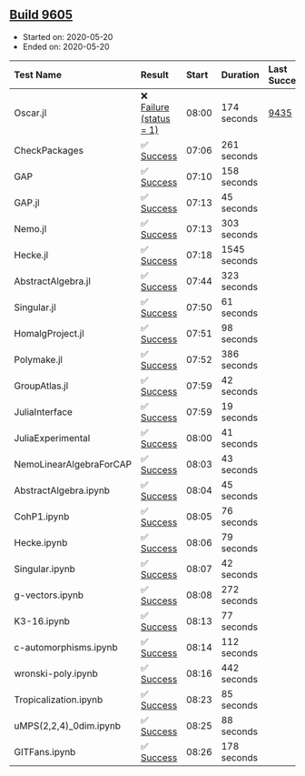 ## [Build 9605](https://oscarci.mathematik.uni-kl.de/job/oscar/9605/)

* Started on: 2020-05-20
* Ended on: 2020-05-20

| Test Name    | Result | Start | Duration | Last Success | First Failure |
|:-------------|:-------|:------|:---------|:-------------|:--------------|
| Oscar.jl | ❌ [Failure (status = 1)](https://oscarci.mathematik.uni-kl.de/job/oscar/9605/artifact/logs/build-9605/Oscar.jl.log) | 08:00 | 174 seconds | [9435](https://oscarci.mathematik.uni-kl.de/job/oscar/9435/) | [9436](https://oscarci.mathematik.uni-kl.de/job/oscar/9436/) |
| CheckPackages | ✅ [Success](https://oscarci.mathematik.uni-kl.de/job/oscar/9605/artifact/logs/build-9605/CheckPackages.log) | 07:06 | 261 seconds |  |  |
| GAP | ✅ [Success](https://oscarci.mathematik.uni-kl.de/job/oscar/9605/artifact/logs/build-9605/GAP.log) | 07:10 | 158 seconds |  |  |
| GAP.jl | ✅ [Success](https://oscarci.mathematik.uni-kl.de/job/oscar/9605/artifact/logs/build-9605/GAP.jl.log) | 07:13 | 45 seconds |  |  |
| Nemo.jl | ✅ [Success](https://oscarci.mathematik.uni-kl.de/job/oscar/9605/artifact/logs/build-9605/Nemo.jl.log) | 07:13 | 303 seconds |  |  |
| Hecke.jl | ✅ [Success](https://oscarci.mathematik.uni-kl.de/job/oscar/9605/artifact/logs/build-9605/Hecke.jl.log) | 07:18 | 1545 seconds |  |  |
| AbstractAlgebra.jl | ✅ [Success](https://oscarci.mathematik.uni-kl.de/job/oscar/9605/artifact/logs/build-9605/AbstractAlgebra.jl.log) | 07:44 | 323 seconds |  |  |
| Singular.jl | ✅ [Success](https://oscarci.mathematik.uni-kl.de/job/oscar/9605/artifact/logs/build-9605/Singular.jl.log) | 07:50 | 61 seconds |  |  |
| HomalgProject.jl | ✅ [Success](https://oscarci.mathematik.uni-kl.de/job/oscar/9605/artifact/logs/build-9605/HomalgProject.jl.log) | 07:51 | 98 seconds |  |  |
| Polymake.jl | ✅ [Success](https://oscarci.mathematik.uni-kl.de/job/oscar/9605/artifact/logs/build-9605/Polymake.jl.log) | 07:52 | 386 seconds |  |  |
| GroupAtlas.jl | ✅ [Success](https://oscarci.mathematik.uni-kl.de/job/oscar/9605/artifact/logs/build-9605/GroupAtlas.jl.log) | 07:59 | 42 seconds |  |  |
| JuliaInterface | ✅ [Success](https://oscarci.mathematik.uni-kl.de/job/oscar/9605/artifact/logs/build-9605/JuliaInterface.log) | 07:59 | 19 seconds |  |  |
| JuliaExperimental | ✅ [Success](https://oscarci.mathematik.uni-kl.de/job/oscar/9605/artifact/logs/build-9605/JuliaExperimental.log) | 08:00 | 41 seconds |  |  |
| NemoLinearAlgebraForCAP | ✅ [Success](https://oscarci.mathematik.uni-kl.de/job/oscar/9605/artifact/logs/build-9605/NemoLinearAlgebraForCAP.log) | 08:03 | 43 seconds |  |  |
| AbstractAlgebra.ipynb | ✅ [Success](https://oscarci.mathematik.uni-kl.de/job/oscar/9605/artifact/logs/build-9605/AbstractAlgebra.ipynb.log) | 08:04 | 45 seconds |  |  |
| CohP1.ipynb | ✅ [Success](https://oscarci.mathematik.uni-kl.de/job/oscar/9605/artifact/logs/build-9605/CohP1.ipynb.log) | 08:05 | 76 seconds |  |  |
| Hecke.ipynb | ✅ [Success](https://oscarci.mathematik.uni-kl.de/job/oscar/9605/artifact/logs/build-9605/Hecke.ipynb.log) | 08:06 | 79 seconds |  |  |
| Singular.ipynb | ✅ [Success](https://oscarci.mathematik.uni-kl.de/job/oscar/9605/artifact/logs/build-9605/Singular.ipynb.log) | 08:07 | 42 seconds |  |  |
| g-vectors.ipynb | ✅ [Success](https://oscarci.mathematik.uni-kl.de/job/oscar/9605/artifact/logs/build-9605/g-vectors.ipynb.log) | 08:08 | 272 seconds |  |  |
| K3-16.ipynb | ✅ [Success](https://oscarci.mathematik.uni-kl.de/job/oscar/9605/artifact/logs/build-9605/K3-16.ipynb.log) | 08:13 | 77 seconds |  |  |
| c-automorphisms.ipynb | ✅ [Success](https://oscarci.mathematik.uni-kl.de/job/oscar/9605/artifact/logs/build-9605/c-automorphisms.ipynb.log) | 08:14 | 112 seconds |  |  |
| wronski-poly.ipynb | ✅ [Success](https://oscarci.mathematik.uni-kl.de/job/oscar/9605/artifact/logs/build-9605/wronski-poly.ipynb.log) | 08:16 | 442 seconds |  |  |
| Tropicalization.ipynb | ✅ [Success](https://oscarci.mathematik.uni-kl.de/job/oscar/9605/artifact/logs/build-9605/Tropicalization.ipynb.log) | 08:23 | 85 seconds |  |  |
| uMPS(2,2,4)_0dim.ipynb | ✅ [Success](https://oscarci.mathematik.uni-kl.de/job/oscar/9605/artifact/logs/build-9605/uMPS-2-2-4-_0dim.ipynb.log) | 08:25 | 88 seconds |  |  |
| GITFans.ipynb | ✅ [Success](https://oscarci.mathematik.uni-kl.de/job/oscar/9605/artifact/logs/build-9605/GITFans.ipynb.log) | 08:26 | 178 seconds |  |  |
